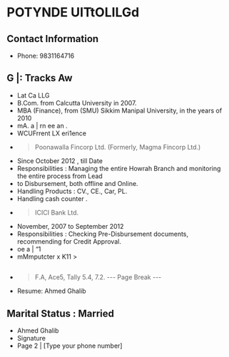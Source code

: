 # POTYNDE UITtOLILGd

## Contact Information

* Phone: 9831164716


## G |: Tracks Aw

* Lat Ca LLG
* B.Com. from Calcutta University in 2007.
* MBA (Finance), from (SMU) Sikkim Manipal University, in the years of 2010
* mA. a | rn ee an .
* WCUFrrent LX eri1ence
* > Poonawalla Fincorp Ltd. (Formerly, Magma Fincorp Ltd.)
* Since October 2012 , till Date
* Responsibilities : Managing the entire Howrah Branch and monitoring the entire process from Lead
* to Disbursement, both offline and Online.
* Handling Products : CV., CE., Car, PL.
* Handling cash counter .
* > ICICI Bank Ltd.
* November, 2007 to September 2012
* Responsibilities : Checking Pre-Disbursement documents, recommending for Credit Approval.
* oe a | “1
* mMmputcter x K11 >


## 

* > F.A, Ace5, Tally 5.4, 7.2.
--- Page Break ---
* Resume: Ahmed Ghalib


## Marital Status : Married

* Ahmed Ghalib
* Signature
* Page 2 | [Type your phone number]

